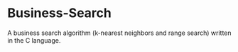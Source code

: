 # Business-Search
A business search algorithm (k-nearest neighbors and range search) written in the C language.
